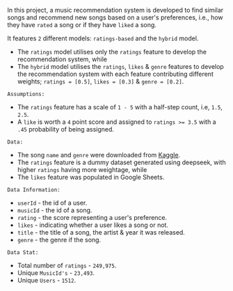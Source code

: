 In this project, a music recommendation system is developed to find similar songs and recommend new songs based on a user's preferences, i.e., how they have `rated` a song or if they have `liked` a song.

It features `2` different models: `ratings-based` and the `hybrid` model.

- The `ratings` model utilises only the `ratings` feature to develop the recommendation system, while
- The `hybrid` model utilises the `ratings`, `likes` & `genre` features to develop the recommendation system with each feature contributing different weights; `ratings = [0.5]`, `likes = [0.3]` & `genre = [0.2]`.


`Assumptions:`
- The `ratings` feature has a scale of `1 - 5` with a half-step count, i.e, `1.5`, `2.5`.
- A `like` is worth a `4` point score and assigned to `ratings >= 3.5` with a `.45` probability of being assigned.

`Data:`
- The song `name` and `genre` were downloaded from [Kaggle](https://www.kaggle.com/datasets/saurabhshahane/music-dataset-1950-to-2019?resource=download).
- The `ratings` feature is a dummy dataset generated using deepseek, with higher `ratings` having more weightage, while
- The `likes` feature was populated in Google Sheets.


`Data Information:`
- `userId` - the id of a user.
- `musicId` - the id of a song.
- `rating` - the score representing a user's preference.
- `likes` - indicating whether a user likes a song or not.
- `title` - the title of a song, the artist & year it was released.
- `genre` - the genre if the song.

`Data Stat:`
- Total number of `ratings` - `249,975`.
- Unique `MusicId's` - `23,493`.
- Unique `Users` - `1512`.
